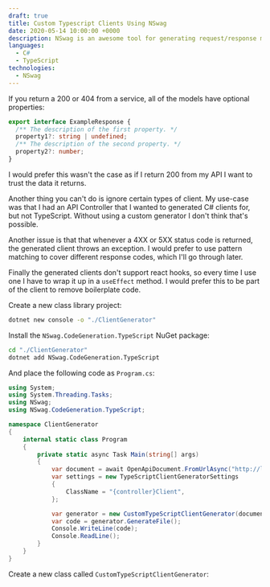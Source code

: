 ```yaml
---
draft: true
title: Custom Typescript Clients Using NSwag
date: 2020-05-14 10:00:00 +0000
description: NSwag is an awesome tool for generating request/response models and HTTP clients automatically by using Swagger/Open API docs. In this article I show you can totally customise the output of this tool to taylor the generated clients to your needs.
languages:
  - C#
  - TypeScript
technologies:
  - NSwag
---
```


If you return a 200 or 404 from a service, all of the models have optional properties:

```ts
export interface ExampleResponse {
  /** The description of the first property. */
  property1?: string | undefined;
  /** The description of the second property. */
  property2?: number;
}
```

I would prefer this wasn't the case as if I return 200 from my API I want to trust the data it returns.

Another thing you can't do is ignore certain types of client. My use-case was that I had an API Controller that I wanted to generated C# clients for, but not TypeScript. Without using a custom generator I don't think that's possible.

Another issue is that that whenever a 4XX or 5XX status code is returned, the generated client throws an exception. I would prefer to use pattern matching to cover different response codes, which I'll go through later.

Finally the generated clients don't support react hooks, so every time I use one I have to wrap it up in a `useEffect` method. I would prefer this to be part of the client to remove boilerplate code.

Create a new class library project:

```bash
dotnet new console -o "./ClientGenerator"
```

Install the `NSwag.CodeGeneration.TypeScript` NuGet package:

```bash
cd "./ClientGenerator"
dotnet add NSwag.CodeGeneration.TypeScript
```

And place the following code as `Program.cs`:

```csharp
using System;
using System.Threading.Tasks;
using NSwag;
using NSwag.CodeGeneration.TypeScript;

namespace ClientGenerator
{
    internal static class Program
    {
        private static async Task Main(string[] args)
        {
            var document = await OpenApiDocument.FromUrlAsync("http://localhost:5001/swagger/v1/swagger.json");
            var settings = new TypeScriptClientGeneratorSettings
            {
                ClassName = "{controller}Client",
            };

            var generator = new CustomTypeScriptClientGenerator(document, settings);
            var code = generator.GenerateFile();
            Console.WriteLine(code);
            Console.ReadLine();
        }
    }
}
```

Create a new class called `CustomTypeScriptClientGenerator`:

```csharp

```

